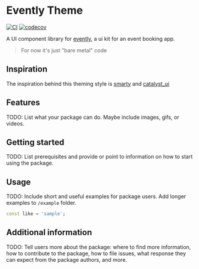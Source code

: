 <!--
This README describes the package. If you publish this package to pub.dev,
this README's contents appear on the landing page for your package.

For information about how to write a good package README, see the guide for
[writing package pages](https://dart.dev/guides/libraries/writing-package-pages).

For general information about developing packages, see the Dart guide for
[creating packages](https://dart.dev/guides/libraries/create-library-packages)
and the Flutter guide for
[developing packages and plugins](https://flutter.dev/developing-packages).
-->

# Evently Theme

[![CI](https://github.com/Mastersam07/evently/actions/workflows/ci.yaml/badge.svg)](https://github.com/Mastersam07/evently/actions/workflows/ci.yaml)
[![codecov](https://codecov.io/github/Mastersam07/evently/branch/dev/graph/badge.svg)](https://codecov.io/github/Mastersam07/evently)

A UI component library for [evently](https://github.com/mastersam07/evently/example), a ui kit for an event booking app.

> For now it's just "bare metal" code

## Inspiration

The inspiration behind this theming style is [smarty](https://github.com/mastersam07/smarty) and [catalyst_ui](https://github.com/ptrbrynt/catalyst_ui)


## Features

TODO: List what your package can do. Maybe include images, gifs, or videos.

## Getting started

TODO: List prerequisites and provide or point to information on how to
start using the package.

## Usage

TODO: Include short and useful examples for package users. Add longer examples
to `/example` folder.

```dart
const like = 'sample';
```

## Additional information

TODO: Tell users more about the package: where to find more information, how to
contribute to the package, how to file issues, what response they can expect
from the package authors, and more.
